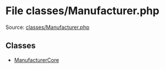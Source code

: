 File classes/Manufacturer.php
=========

Source: [classes/Manufacturer.php](https://github.com/PrestaShop/PrestaShop/blob/1.6.1.0/classes/Manufacturer.php)


Classes
-------

* [ManufacturerCore](class.ManufacturerCore.md)

